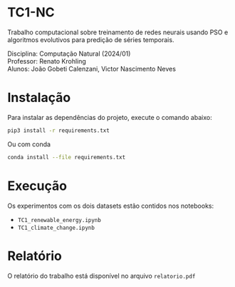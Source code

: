 # TC1-NC
Trabalho computacional sobre treinamento de redes neurais usando PSO e algoritmos evolutivos para predição de séries temporais.

Disciplina: Computação Natural (2024/01) \
Professor: Renato Krohling\
Alunos: João Gobeti Calenzani, Victor Nascimento Neves

# Instalação

Para instalar as dependências do projeto, execute o comando abaixo:

```bash
pip3 install -r requirements.txt
```

Ou com conda
    
```bash
conda install --file requirements.txt
```

# Execução
Os experimentos com os dois datasets estão contidos nos notebooks:

- `TC1_renewable_energy.ipynb`
- `TC1_climate_change.ipynb`

# Relatório
O relatório do trabalho está disponível no arquivo `relatorio.pdf`
